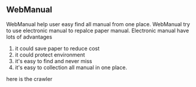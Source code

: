 ## WebManual
WebManual help user easy find all manual from one place.
WebManual try to use electronic manual to repalce paper manual. 
Electronic manual have lots of advantages 
1. it could save paper to reduce cost
2. it could protect environment
3. it's easy to find and never miss
4. it's easy to collection all manual in one place.

here is the crawler
